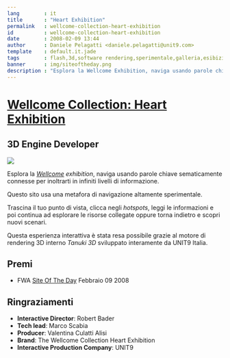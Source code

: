 ```yaml
---
lang        : it
title       : "Heart Exhibition"
permalink   : wellcome-collection-heart-exhibition
id          : wellcome-collection-heart-exhibition
date        : 2008-02-09 13:44
author      : Daniele Pelagatti <daniele.pelagatti@unit9.com>
template    : default.it.jade
tags        : flash,3d,software rendering,sperimentale,galleria,esibizione
banner      : img/siteoftheday.png
description : "Esplora la Wellcome Exhibition, naviga usando parole chiave sematicamente connesse per inoltrarti in infiniti livelli di informazione."
---
```


# [Wellcome Collection: Heart Exhibition](http://www.unit9.com/heart) #
## 3D Engine Developer ##

[![](#{base}img/heart_big.jpg)](http://www.unit9.com/heart) 

Esplora la _[Wellcome](http://www.wellcomecollection.org/) exhibition_, naviga usando parole chiave sematicamente connesse per inoltrarti in infiniti livelli di informazione. 

Questo sito usa una metafora di navigazione altamente sperimentale.

Trascina il tuo punto di vista, clicca negli _hotspots_, leggi le informazioni e poi continua ad esplorare le risorse collegate oppure torna indietro e scopri nuovi scenari.

Questa esperienza interattiva è stata resa possibile grazie al motore di rendering 3D interno _Tanuki 3D_ sviluppato interamente da UNIT9 Italia.

## Premi ##

* FWA [Site Of The Day](http://www.thefwa.com/site/the-heart-exhibition)
Febbraio 09 2008

## Ringraziamenti ##

 * **Interactive Director**: Robert Bader 
 * **Tech lead**: Marco Scabia 
 * **Producer**: Valentina Culatti Alisi 
 * **Brand**: The Wellcome Collection Heart Exhibition
 * **Interactive Production Company**: UNIT9